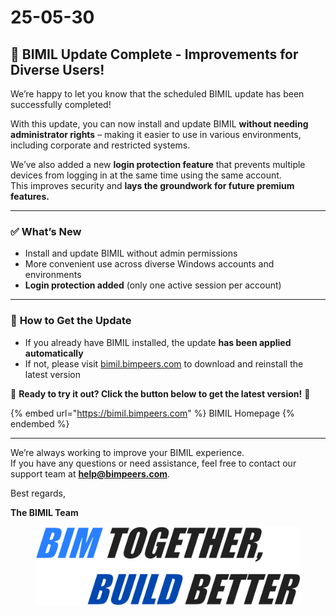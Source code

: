 # 25-05-30

## 🔄 BIMIL Update Complete - Improvements for Diverse Users!

We’re happy to let you know that the scheduled BIMIL update has been successfully completed!

With this update, you can now install and update BIMIL **without needing administrator rights** – making it easier to use in various environments, including corporate and restricted systems.

We’ve also added a new **login protection feature** that prevents multiple devices from logging in at the same time using the same account.\
This improves security and **lays the groundwork for future premium features.**

***

### ✅ **What’s New**

* Install and update BIMIL without admin permissions
* More convenient use across diverse Windows accounts and environments
* **Login protection added** (only one active session per account)

***

### 🔄 **How to Get the Update**

* If you already have BIMIL installed, the update **has been applied automatically**
* If not, please visit [bimil.bimpeers.com](https://bimil.bimpeers.com/) to download and reinstall the latest version

🔽 **Ready to try it out? Click the button below to get the latest version!** 🔽

{% embed url="https://bimil.bimpeers.com" %}
BIMIL Homepage
{% endembed %}

***

We’re always working to improve your BIMIL experience.\
If you have any questions or need assistance, feel free to contact our support team at [**help@bimpeers.com**](mailto:help@bimpeers.com).

Best regards,

**The BIMIL Team**

<figure><img src="../.gitbook/assets/BIMIL TOGETHER.png" alt="" width="563"><figcaption></figcaption></figure>

